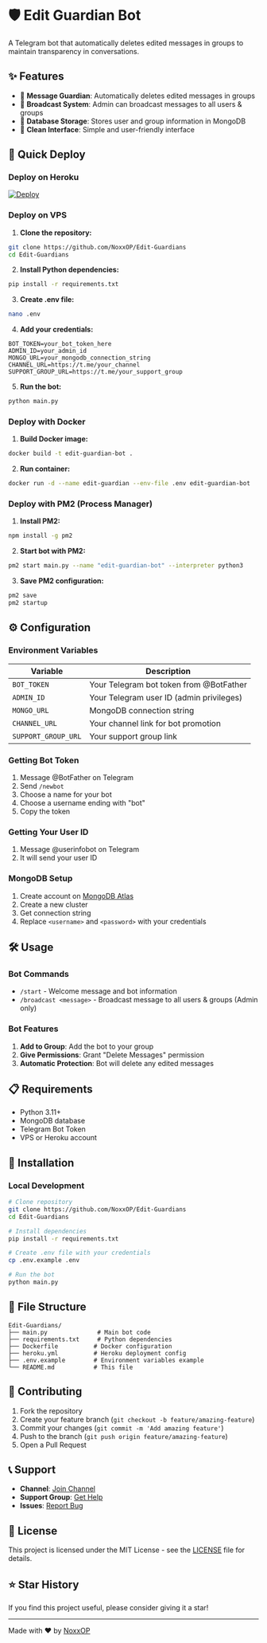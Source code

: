 # 🛡️ Edit Guardian Bot

A Telegram bot that automatically deletes edited messages in groups to maintain transparency in conversations.

## ✨ Features

- 🔹 **Message Guardian**: Automatically deletes edited messages in groups
- 🔹 **Broadcast System**: Admin can broadcast messages to all users & groups
- 🔹 **Database Storage**: Stores user and group information in MongoDB
- 🔹 **Clean Interface**: Simple and user-friendly interface

## 🚀 Quick Deploy

### Deploy on Heroku

[![Deploy](https://www.herokucdn.com/deploy/button.svg)](https://dashboard.heroku.com/new?template=https://github.com/NoxxOP/Edit-Guardians)

### Deploy on VPS

1. **Clone the repository:**
```bash
git clone https://github.com/NoxxOP/Edit-Guardians
cd Edit-Guardians
```

2. **Install Python dependencies:**
```bash
pip install -r requirements.txt
```

3. **Create .env file:**
```bash
nano .env
```

4. **Add your credentials:**
```env
BOT_TOKEN=your_bot_token_here
ADMIN_ID=your_admin_id
MONGO_URL=your_mongodb_connection_string
CHANNEL_URL=https://t.me/your_channel
SUPPORT_GROUP_URL=https://t.me/your_support_group
```

5. **Run the bot:**
```bash
python main.py
```

### Deploy with Docker

1. **Build Docker image:**
```bash
docker build -t edit-guardian-bot .
```

2. **Run container:**
```bash
docker run -d --name edit-guardian --env-file .env edit-guardian-bot
```

### Deploy with PM2 (Process Manager)

1. **Install PM2:**
```bash
npm install -g pm2
```

2. **Start bot with PM2:**
```bash
pm2 start main.py --name "edit-guardian-bot" --interpreter python3
```

3. **Save PM2 configuration:**
```bash
pm2 save
pm2 startup
```

## ⚙️ Configuration

### Environment Variables

| Variable | Description |
|----------|-------------|
| `BOT_TOKEN` | Your Telegram bot token from @BotFather |
| `ADMIN_ID` | Your Telegram user ID (admin privileges) |
| `MONGO_URL` | MongoDB connection string |
| `CHANNEL_URL` | Your channel link for bot promotion |
| `SUPPORT_GROUP_URL` | Your support group link |

### Getting Bot Token

1. Message @BotFather on Telegram
2. Send `/newbot`
3. Choose a name for your bot
4. Choose a username ending with "bot"
5. Copy the token

### Getting Your User ID

1. Message @userinfobot on Telegram
2. It will send your user ID

### MongoDB Setup

1. Create account on [MongoDB Atlas](https://www.mongodb.com/atlas)
2. Create a new cluster
3. Get connection string
4. Replace `<username>` and `<password>` with your credentials

## 🛠️ Usage

### Bot Commands

- `/start` - Welcome message and bot information
- `/broadcast <message>` - Broadcast message to all users & groups (Admin only)

### Bot Features

1. **Add to Group**: Add the bot to your group
2. **Give Permissions**: Grant "Delete Messages" permission
3. **Automatic Protection**: Bot will delete any edited messages

## 📋 Requirements

- Python 3.11+
- MongoDB database
- Telegram Bot Token
- VPS or Heroku account

## 🔧 Installation

### Local Development

```bash
# Clone repository
git clone https://github.com/NoxxOP/Edit-Guardians
cd Edit-Guardians

# Install dependencies
pip install -r requirements.txt

# Create .env file with your credentials
cp .env.example .env

# Run the bot
python main.py
```

## 📁 File Structure

```
Edit-Guardians/
├── main.py              # Main bot code
├── requirements.txt     # Python dependencies
├── Dockerfile          # Docker configuration
├── heroku.yml          # Heroku deployment config
├── .env.example        # Environment variables example
└── README.md           # This file
```

## 🤝 Contributing

1. Fork the repository
2. Create your feature branch (`git checkout -b feature/amazing-feature`)
3. Commit your changes (`git commit -m 'Add amazing feature'`)
4. Push to the branch (`git push origin feature/amazing-feature`)
5. Open a Pull Request

## 📞 Support

- **Channel**: [Join Channel](https://t.me/ShrutiBots)
- **Support Group**: [Get Help](https://t.me/ShrutiBotSupport)
- **Issues**: [Report Bug](https://github.com/NoxxOP/Edit-Guardians/issues)

## 📄 License

This project is licensed under the MIT License - see the [LICENSE](LICENSE) file for details.

## ⭐ Star History

If you find this project useful, please consider giving it a star!

---

Made with ❤️ by [NoxxOP](https://github.com/NoxxOP)
